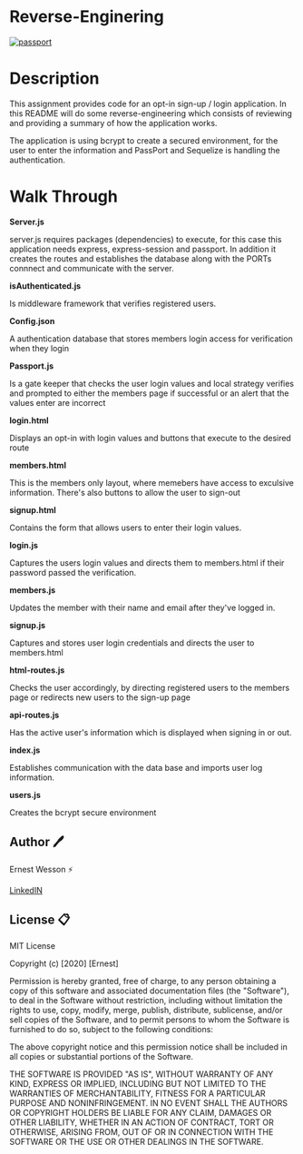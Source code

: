 # Reverse-Enginering

<a href="https://ibb.co/cvyF1zF"><img src="https://i.ibb.co/dcf2rn2/passport.png" alt="passport" border="0"></a>


# Description

This assignment provides code for an opt-in sign-up / login application. In this README will do some reverse-engineering which consists of reviewing and providing a summary of how the application works. 

The application is using bcrypt to create a secured environment, for the user to enter the information and PassPort and Sequelize is handling the authentication. 

 # Walk Through

 **Server.js**

 server.js requires packages (dependencies) to execute, for this case this application needs express, express-session and passport. In addition it creates the routes and establishes the database along with the PORTs connnect and communicate with the server.


**isAuthenticated.js** 

Is middleware framework that verifies registered users.

**Config.json**

A authentication database that stores members login access for verification when they login

**Passport.js**

Is a gate keeper that checks the user login values and local strategy verifies and prompted to either the members page if successful or an alert that the values enter are incorrect

**login.html**

Displays an opt-in with login values and buttons that execute to the desired route

**members.html**

This is the members only layout, where memebers have access to exculsive information. There's also buttons to allow the user to sign-out 

**signup.html**

Contains the form that allows users to enter their login values.

**login.js**

Captures the users login values and directs them to members.html if their password passed the verification.

**members.js**

Updates the member with their name and email after they've logged in.

**signup.js**

Captures and stores user login credentials and directs the user to members.html

**html-routes.js**

Checks the user accordingly, by directing registered users to the members page or redirects new users to the sign-up page

**api-routes.js**

Has the active user's information which is displayed when signing in or out.

**index.js**

Establishes communication with the data base and imports user log information.

**users.js**

Creates the bcrypt secure environment


## Author :pen:

Ernest Wesson :zap:

[LinkedIN]("https://www.linkedin.com/in/ernest-wesson-b4183b5a/")



## License :clipboard:


MIT License

Copyright (c) [2020] [Ernest]

Permission is hereby granted, free of charge, to any person obtaining a copy
of this software and associated documentation files (the "Software"), to deal
in the Software without restriction, including without limitation the rights
to use, copy, modify, merge, publish, distribute, sublicense, and/or sell
copies of the Software, and to permit persons to whom the Software is
furnished to do so, subject to the following conditions:

The above copyright notice and this permission notice shall be included in all
copies or substantial portions of the Software.

THE SOFTWARE IS PROVIDED "AS IS", WITHOUT WARRANTY OF ANY KIND, EXPRESS OR
IMPLIED, INCLUDING BUT NOT LIMITED TO THE WARRANTIES OF MERCHANTABILITY,
FITNESS FOR A PARTICULAR PURPOSE AND NONINFRINGEMENT. IN NO EVENT SHALL THE
AUTHORS OR COPYRIGHT HOLDERS BE LIABLE FOR ANY CLAIM, DAMAGES OR OTHER
LIABILITY, WHETHER IN AN ACTION OF CONTRACT, TORT OR OTHERWISE, ARISING FROM,
OUT OF OR IN CONNECTION WITH THE SOFTWARE OR THE USE OR OTHER DEALINGS IN THE
SOFTWARE.









